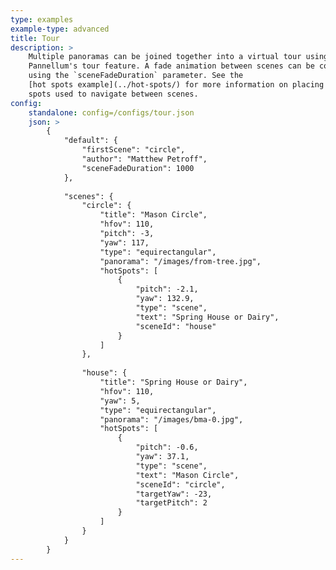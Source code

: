 ```yaml
---
type: examples
example-type: advanced
title: Tour
description: >
    Multiple panoramas can be joined together into a virtual tour using
    Pannellum's tour feature. A fade animation between scenes can be configured
    using the `sceneFadeDuration` parameter. See the
    [hot spots example](../hot-spots/) for more information on placing the hot
    spots used to navigate between scenes.
config:
    standalone: config=/configs/tour.json
    json: >
        {   
            "default": {
                "firstScene": "circle",
                "author": "Matthew Petroff",
                "sceneFadeDuration": 1000
            },
        
            "scenes": {
                "circle": {
                    "title": "Mason Circle",
                    "hfov": 110,
                    "pitch": -3,
                    "yaw": 117,
                    "type": "equirectangular",
                    "panorama": "/images/from-tree.jpg",
                    "hotSpots": [
                        {
                            "pitch": -2.1,
                            "yaw": 132.9,
                            "type": "scene",
                            "text": "Spring House or Dairy",
                            "sceneId": "house"
                        }
                    ]
                },
        
                "house": {
                    "title": "Spring House or Dairy",
                    "hfov": 110,
                    "yaw": 5,
                    "type": "equirectangular",
                    "panorama": "/images/bma-0.jpg",
                    "hotSpots": [
                        {
                            "pitch": -0.6,
                            "yaw": 37.1,
                            "type": "scene",
                            "text": "Mason Circle",
                            "sceneId": "circle",
                            "targetYaw": -23,
                            "targetPitch": 2
                        }
                    ]
                }
            }
        }
---
```

